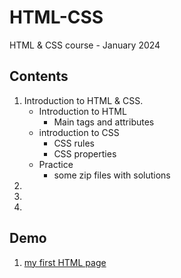 # HTML-CSS

HTML &amp; CSS course - January 2024

## Contents

1. Introduction to HTML & CSS.
    - Introduction to HTML
        - Main tags and attributes
    - introduction to CSS
        - CSS rules
        - CSS properties
    - Practice
        - some zip files with solutions
2.
3.
4.

## Demo

1. [my first HTML page](https://github.com/baiGeorgi1/HTML-CSS/blob/main/01.Introduction%20to%20HTML%26CSS/index.html)
